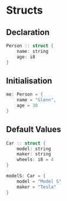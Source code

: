 # Structs

## Declaration

```swift
Person :: struct {
	name: string
	age: i8
}
```

## Initialisation

```swift
me: Person = {
	name = "Glenn",
	age = 30
}
```

## Default Values

```swift
Car :: struct {
	model: string
	maker: string
	wheels: i8 = 4
}

modelS: Car = {
	model = "Model S"
	maker = "Tesla"
}
```